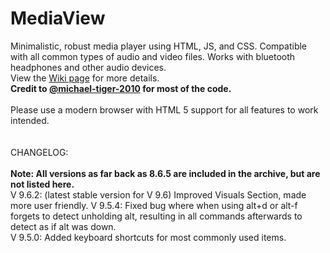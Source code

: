 # MediaView
Minimalistic, robust media player using HTML, JS, and CSS. Compatible with all common types of audio and video files. Works with bluetooth headphones and other audio devices.
<br>View the <a href="https://github.com/RJRock12/MediaView/wiki">Wiki page</a> for more details.<br>
**Credit to <a href="https://github.com/michael-tiger-2010">@michael-tiger-2010</a> for most of the code.**<br>
<br>
Please use a modern browser with HTML 5 support for all features to work intended.<br>
<br><br>
CHANGELOG:<br>
<br>
**Note: All versions as far back as 8.6.5 are included in the archive, but are not listed here.**<br>
V 9.6.2: (latest stable version for V 9.6) Improved Visuals Section, made more user friendly.
V 9.5.4: Fixed bug where when using alt+d or alt-f forgets to detect unholding alt, resulting in all commands afterwards to detect as if alt was down.<br>
V 9.5.0: Added keyboard shortcuts for most commonly used items.<br>
